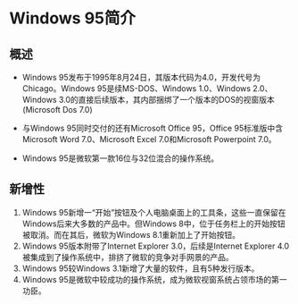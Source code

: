 # Windows 95简介

## 概述
* Windows 95发布于1995年8月24日，其版本代码为4.0，开发代号为Chicago。Windows 95是续MS-DOS、Windows 1.0、Windows 2.0、Windows 3.0的直接后续版本，其内部捆绑了一个版本的DOS的视窗版本(Microsoft Dos 7.0)

* 与Windows 95同时交付的还有Microsoft Office 95，Office 95标准版中含Microsoft Word 7.0、Microsoft Excel 7.0和Microsoft Powerpoint 7.0。

* Windows 95是微软第一款16位与32位混合的操作系统。

## 新增性
1. Windows 95新增一“开始”按钮及个人电脑桌面上的工具条，这些一直保留在Windows后来大多数的产品中。但Windows 8中，位于任务栏上的开始按钮被取消。而在其后，微软为Windows 8.1重新加上了开始按钮。
2. Windows 95版本附带了Internet Explorer 3.0，后续是Internet Explorer 4.0被集成到了操作系统中，排挤了微软的竞争对手网景的产品。
3. Windows 95较Windows 3.1新增了大量的软件，且有5种发行版本。
4. Windows 95是微软中较成功的操作系统，成为微软视窗系统占领市场的第一功臣。

